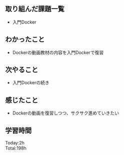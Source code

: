 ## 取り組んだ課題一覧
- 入門Docker
## わかったこと
- Dockerの動画教材の内容を入門Dockerで復習
## 次やること
- 入門Dockerの続き
## 感じたこと
- Dockerの動画を復習しつつ、サクサク進めていきたい
## 学習時間
Today:2h  
Total:198h  
